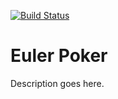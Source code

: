[![Build Status](https://travis-ci.org/toasterlovin/euler_poker.svg?branch=master)](https://travis-ci.org/toasterlovin/euler_poker)

# Euler Poker

Description goes here.
